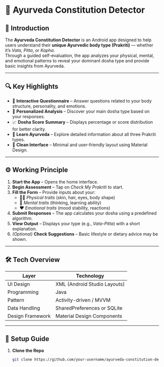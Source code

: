 # 🌺 Ayurveda Constitution Detector  

## 📖 Introduction  
The **Ayurveda Constitution Detector** is an Android app designed to help users understand their **unique Ayurvedic body type (Prakriti)** — whether it’s *Vata*, *Pitta*, or *Kapha*.  
Through a guided self-evaluation, the app analyzes your physical, mental, and emotional patterns to reveal your dominant dosha type and provide basic insights from Ayurveda.

---

## 🔍 Key Highlights  
- 🧩 **Interactive Questionnaire** – Answer questions related to your body structure, personality, and emotions.  
- 💫 **Personalized Analysis** – Discover your main dosha type based on your responses.  
- 📈 **Dosha Score Summary** – Displays percentage or score distribution for better clarity.  
- 📖 **Learn Ayurveda** – Explore detailed information about all three Prakriti types.  
- 🎨 **Clean Interface** – Minimal and user-friendly layout using Material Design.  

---

## ⚙️ Working Principle  
1. **Start the App** – Opens the home interface.  
2. **Begin Assessment** – Tap on *Check My Prakriti* to start.  
3. **Fill the Form** – Provide inputs about your:  
   - 🧍‍♀️ *Physical traits* (skin, hair, eyes, body shape)  
   - 🧠 *Mental traits* (thinking, learning ability)  
   - ❤️ *Emotional traits* (mood stability, reactions)  
4. **Submit Responses** – The app calculates your dosha using a predefined algorithm.  
5. **View Output** – Displays your type (e.g., *Vata-Pitta*) with a short explanation.  
6. *(Optional)* **Check Suggestions** – Basic lifestyle or dietary advice may be shown.  

---

## 🛠️ Tech Overview  

| Layer | Technology |
|-------|-------------|
| UI Design | XML (Android Studio Layouts) |
| Programming | Java |
| Pattern | Activity-driven / MVVM |
| Data Handling | SharedPreferences or SQLite |
| Design Framework | Material Design Components |

---

## 🚀 Setup Guide  
1. **Clone the Repo**  
   ```bash
   git clone https://github.com/your-username/ayurveda-constitution-detector.git
